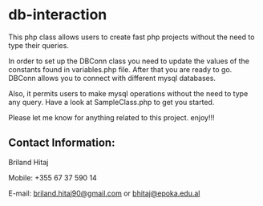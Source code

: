 db-interaction
==============

This php class allows users to create fast php projects without the need to type their queries.

In order to set up the DBConn class you need to update the values of the constants found in variables.php file. After that you are ready to go. DBConn allows you to connect with different mysql databases.

Also, it permits users to make mysql operations without the need to type any query.
Have a look at SampleClass.php to get you started.

Please let me know for anything related to this project. enjoy!!!

Contact Information:
--------------------
Briland Hitaj

Mobile: +355 67 37 590 14

E-mail: briland.hitaj90@gmail.com or bhitaj@epoka.edu.al

